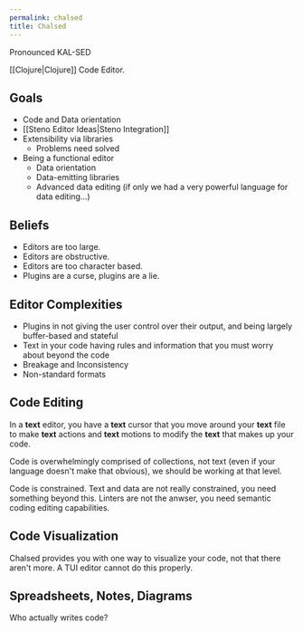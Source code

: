 ```yaml
---
permalink: chalsed
title: Chalsed
---
```

Pronounced KAL-SED

[[Clojure|Clojure]] Code Editor.

## Goals

- Code and Data orientation
- [[Steno Editor Ideas|Steno Integration]]
- Extensibility via libraries
  - Problems need solved
- Being a functional editor
  - Data orientation
  - Data-emitting libraries
  - Advanced data editing (if only we had a very powerful language for data editing...)

## Beliefs

- Editors are too large.
- Editors are obstructive.
- Editors are too character based.
- Plugins are a curse, plugins are a lie.

## Editor Complexities

- Plugins in not giving the user control over their output, and being largely buffer-based and stateful
- Text in your code having rules and information that you must worry about beyond the code
- Breakage and Inconsistency
- Non-standard formats

## Code Editing

In a **text** editor, you have a **text** cursor that you move around your **text** file to make **text** actions and **text** motions to modify the **text** that makes up your code.

Code is overwhelmingly comprised of collections, not text (even if your language doesn't make that obvious), we should be working at that level. 

Code is constrained. Text and data are not really constrained, you need something beyond this. Linters are not the anwser, you need semantic coding editing capabilities.

## Code Visualization

Chalsed provides you with one way to visualize your code, not that there aren't more. A TUI editor cannot do this properly.

## Spreadsheets, Notes, Diagrams

Who actually writes code?